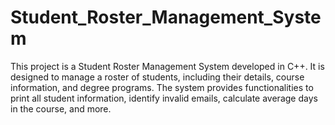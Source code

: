# Student_Roster_Management_System 
This project is a Student Roster Management System developed in C++. It is designed to manage a roster of students, including their details, course information, and degree programs. The system provides functionalities to print all student information, identify invalid emails, calculate average days in the course, and more.
